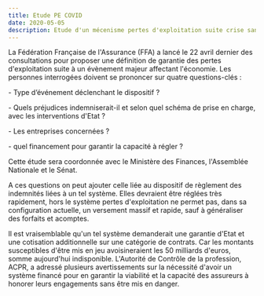 ```yaml
---
title: Etude PE COVID
date: 2020-05-05
description: Etude d'un mécenisme pertes d'exploitation suite crise sanitaire
---
```


La Fédération Française de l'Assurance (FFA) a lancé le 22 avril dernier des consultations pour proposer une définition de garantie des pertes d'exploitation suite à un évènement majeur affectant l'économie. Les personnes interrogées doivent se prononcer sur quatre questions-clés :

\- Type d’événement déclenchant le dispositif ?

\- Quels préjudices indemniserait-il et selon quel schéma de prise en charge, avec les interventions d'Etat ?

\- Les entreprises concernées ?

\- quel financement pour garantir la capacité à régler ?

Cette étude sera coordonnée avec le Ministère des Finances, l'Assemblée Nationale et le Sénat.

A ces questions on peut ajouter celle liée au dispositif de règlement des indemnités liées à un tel système. Elles devraient être réglées très rapidement, hors le système pertes d'exploitation ne permet pas, dans sa configuration actuelle, un versement massif et rapide, sauf à généraliser des forfaits et acomptes.



Il est vraisemblable qu'un tel système demanderait une garantie d'Etat et une cotisation additionnelle sur une catégorie de contrats. Car les montants susceptibles d'être mis en jeu avoisineraient les 50 milliards d'euros, somme aujourd'hui indisponible. L'Autorité de Contrôle de la profession, ACPR, a adressé plusieurs avertissements sur la nécessité d'avoir un système financé pour en garantir la viabilité et la capacité des assureurs à honorer leurs engagements sans être mis en danger.